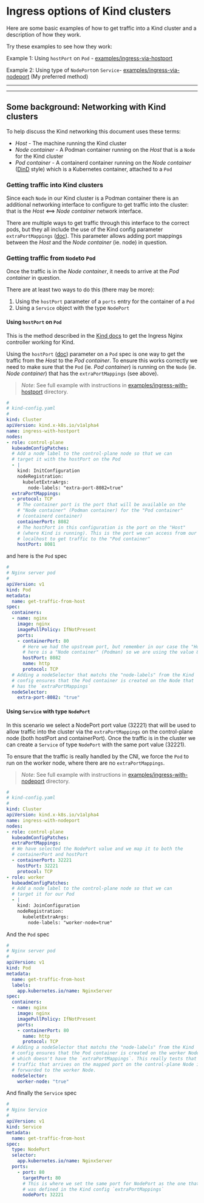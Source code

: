 # Ingress options of Kind clusters
Here are some basic examples of how to get traffic into a Kind cluster and a description of how they work.

Try these examples to see how they work:

Example 1: Using `hostPort` on `Pod` - [examples/ingress-via-hostport](examples/ingress-via-hostport)

Example 2: Using type of `NodePort`on `Service`- [examples/ingress-via-nodeport](examples/ingress-via-nodeport) (My preferred method)

---
---

## Some background: Networking with Kind clusters

To help discuss the Kind networking this document uses these terms:

* *Host* - The machine running the Kind cluster
* *Node container* - A Podman container running on the *Host* that is a `Node` for the Kind cluster
* *Pod container* - A containerd container running on the *Node container* ([DinD](https://duckduckgo.com/?q=docker+in+docker+dind) style) which is a Kubernetes container, attached to a `Pod`

### Getting traffic into Kind clusters

Since each `Node` in our Kind cluster is a Podman container there is an additional networking interface to configure to get traffic into the cluster: that is the *Host* <==> *Node container* network interface.

There are multiple ways to get traffic through this interface to the correct pods, but they all include the use of the Kind config parameter `extraPortMappings` ([doc](https://kind.sigs.k8s.io/docs/user/configuration/#extra-port-mappings)). This parameter allows adding port mappings between the *Host* and the *Node container* (ie. node) in question.

### Getting traffic from `Node`to `Pod`

Once the traffic is in the *Node container*, it needs to arrive at the *Pod container* in question.

There are at least two ways to do this (there may be more):
1. Using the `hostPort` parameter of a `ports` entry for the container of a `Pod`
1. Using a `Service` object with the type `NodePort`

#### Using `hostPort` on `Pod`

This is the method described in the [Kind docs](https://kind.sigs.k8s.io/docs/user/ingress/) to get the Ingress Nginx controller working for Kind.

Using the `hostPort` ([doc](https://kubernetes.io/docs/reference/kubernetes-api/workload-resources/pod-v1/#ports)) parameter on a `Pod` spec is one way to get the traffic from the *Host* to the *Pod container*. To ensure this works correctly we need to make sure that the `Pod` (ie. *Pod container*) is running on the `Node` (ie. *Node container*) that has the `extraPortMappings` (see above).

> _Note_: See full example with instructions in [examples/ingress-with-hostport](exanples/ingress-with-hostport) directory.

```yaml
#
# kind-config.yaml
#
kind: Cluster
apiVersion: kind.x-k8s.io/v1alpha4
name: ingress-with-hostport
nodes:
- role: control-plane
  kubeadmConfigPatches:
  # Add a node label to the control-plane node so that we can
  # target it with the hostPort on the Pod
  - |
    kind: InitConfiguration
    nodeRegistration:
      kubeletExtraArgs:
        node-labels: "extra-port-8082=true"
  extraPortMappings:
  - protocol: TCP
    # The container port is the port that will be available on the
    # "Node container" (Podman container) for the "Pod container"
    # (containerd container)
    containerPort: 8082
    # The hostPort in this configuration is the port on the "Host"
    # (where Kind is running). This is the port we can access from our
    # localhost to get traffic to the "Pod container"
    hostPort: 8081
```

and here is the `Pod` spec

```yaml
#
# Nginx server pod
#
apiVersion: v1
kind: Pod
metadata:
  name: get-traffic-from-host
spec:
  containers:
  - name: nginx
    image: nginx
    imagePullPolicy: IfNotPresent
    ports:
    - containerPort: 80
      # Here we had the upstream port, but remember in our case the "Host"
      # here is a "Node container" (Podman) so we are using the value 8082
      hostPort: 8082
      name: http
      protocol: TCP
  # Adding a nodeSelector that matchs the "node-labels" from the Kind
  # config ensures that the Pod container is created on the Node that
  # has the `extraPortMappings`
  nodeSelector:
    extra-port-8082: "true"
```


#### Using `Service` with type `NodePort`

In this scenario we select a NodePort port value (32221) that will be used to allow traffic into the cluster via the `extraPortMappings` on the control-plane node (both hostPort and containerPort). Once the traffic is in the cluster we can create a `Service` of type `NodePort` with the same port value (32221).

To ensure that the traffic is really handled by the CNI, we force the `Pod` to run on the worker node, where there are no `extraPortMappings`.

> _Note_: See full example with instructions in [examples/ingress-with-nodeport](exanples/ingress-with-nodeport) directory.

```yaml
#
# kind-config.yaml
#
kind: Cluster
apiVersion: kind.x-k8s.io/v1alpha4
name: ingress-with-nodeport
nodes:
- role: control-plane
  kubeadmConfigPatches:
  extraPortMappings:
  # We have selected the NodePort value and we map it to both the 
  # containerPort and hostPort
  - containerPort: 32221
    hostPort: 32221
    protocol: TCP
- role: worker
  kubeadmConfigPatches:
  # Add a node label to the control-plane node so that we can
  # target it for our Pod
  - |
    kind: JoinConfiguration
    nodeRegistration:
      kubeletExtraArgs:
        node-labels: "worker-node=true"
````

And the `Pod` spec

```yaml
#
# Nginx server pod
#
apiVersion: v1
kind: Pod
metadata:
  name: get-traffic-from-host
  labels:
    app.kubernetes.io/name: NginxServer
spec:
  containers:
  - name: nginx
    image: nginx
    imagePullPolicy: IfNotPresent
    ports:
    - containerPort: 80
      name: http
      protocol: TCP
  # Adding a nodeSelector that matchs the "node-labels" from the Kind
  # config ensures that the Pod container is created on the worker Node
  # which doesn't have the `extraPortMappings`. This really tests that the
  # traffic that arrives on the mapped port on the control-plane Node is
  # forwarded to the worker Node.
  nodeSelector:
    worker-node: "true"
```

And finally the `Service` spec

```yaml
#
# Nginx Service
#
apiVersion: v1
kind: Service
metadata:
  name: get-traffic-from-host
spec:
  type: NodePort
  selector:
    app.kubernetes.io/name: NginxServer
  ports:
    - port: 80
      targetPort: 80
      # This is where we set the same port for NodePort as the one that
      # was defined in the Kind config `extraPortMappings`
      nodePort: 32221
```
